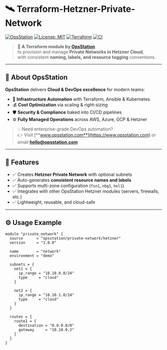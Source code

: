# 🛰️ Terraform-Hetzner-Private-Network

[![OpsStation](https://img.shields.io/badge/Made%20by-OpsStation-blue?style=flat-square&logo=terraform)](https://www.opsstation.com)
[![License: MIT](https://img.shields.io/badge/License-MIT-blue.svg)](LICENSE)
[![Terraform](https://img.shields.io/badge/Terraform-1.13%2B-purple.svg?logo=terraform)](#)
[![CI](https://github.com/OpsStation/terraform-hetzner-private-network/actions/workflows/ci.yml/badge.svg)](https://github.com/OpsStation/terraform-hetzner-private-network/actions/workflows/ci.yml)

> 🧩 **A Terraform module by [OpsStation](https://www.opsstation.com)**  
> to provision and manage **Private Networks in Hetzner Cloud**,  
> with consistent **naming, labels, and resource tagging** conventions.

---

## 🏢 About OpsStation

**OpsStation** delivers **Cloud & DevOps excellence** for modern teams:
- 🚀 **Infrastructure Automation** with Terraform, Ansible & Kubernetes
- 💰 **Cost Optimization** via scaling & right-sizing
- 🛡️ **Security & Compliance** baked into CI/CD pipelines
- ⚙️ **Fully Managed Operations** across AWS, Azure, GCP & Hetzner

> 💡 Need enterprise-grade DevOps automation?  
> 👉 Visit [**www.opsstation.com**](https://www.opsstation.com) or email **hello@opsstation.com**

---

## 🌟 Features

- ✅ Creates **Hetzner Private Network** with optional subnets
- ✅ Auto-generates **consistent resource names and labels**
- ✅ Supports multi-zone configuration (`fsn1`, `nbg1`, `hel1`)
- ✅ Integrates with other OpsStation Hetzner modules (servers, firewalls, etc.)
- ✅ Lightweight, reusable, and cloud-safe

---

## ⚙️ Usage Example

```hcl
module "private_network" {
  source      = "opsstation/private-network/hetzner"
  version     = "1.0.0"

  name        = "network"
  environment = "demo"

  subnets = {
    net1 = {
      ip_range = "10.10.0.0/24"
      type     = "cloud"
    }

    net2 = {
      ip_range = "10.10.1.0/24"
      type     = "cloud"
    }
  }

  routes = {
    route1 = {
      destination = "0.0.0.0/0"
      gateway     = "10.10.0.2"
    }
  }
}

